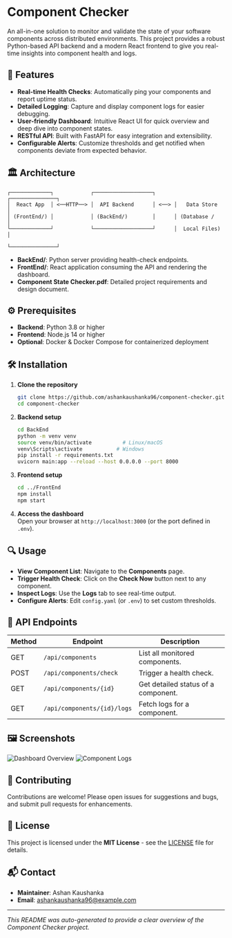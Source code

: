 # Component Checker

An all-in-one solution to monitor and validate the state of your software components across distributed environments. This project provides a robust Python-based API backend and a modern React frontend to give you real-time insights into component health and logs.

## 🚀 Features

- **Real-time Health Checks**: Automatically ping your components and report uptime status.  
- **Detailed Logging**: Capture and display component logs for easier debugging.  
- **User-friendly Dashboard**: Intuitive React UI for quick overview and deep dive into component states.  
- **RESTful API**: Built with FastAPI for easy integration and extensibility.  
- **Configurable Alerts**: Customize thresholds and get notified when components deviate from expected behavior.

## 🏛️ Architecture

```
┌─────────────┐            ┌───────────────────┐      ┌───────────────┐
│  React App  │ <──HTTP──> │  API Backend      │ <──> │   Data Store  │
│ (FrontEnd/) │            │ (BackEnd/)        │      │ (Database /   │
└─────────────┘            └───────────────────┘      │  Local Files) │
                                                      └───────────────┘
```

- **BackEnd/**: Python server providing health-check endpoints.  
- **FrontEnd/**: React application consuming the API and rendering the dashboard.  
- **Component State Checker.pdf**: Detailed project requirements and design document.

## ⚙️ Prerequisites

- **Backend**: Python 3.8 or higher  
- **Frontend**: Node.js 14 or higher  
- **Optional**: Docker & Docker Compose for containerized deployment  

## 🛠️ Installation

1. **Clone the repository**  
   ```bash
   git clone https://github.com/ashankaushanka96/component-checker.git
   cd component-checker
   ```

2. **Backend setup**  
   ```bash
   cd BackEnd
   python -m venv venv
   source venv/bin/activate          # Linux/macOS
   venv\Scripts\activate           # Windows
   pip install -r requirements.txt
   uvicorn main:app --reload --host 0.0.0.0 --port 8000
   ```

3. **Frontend setup**  
   ```bash
   cd ../FrontEnd
   npm install
   npm start
   ```

4. **Access the dashboard**  
   Open your browser at `http://localhost:3000` (or the port defined in `.env`).

## 🔍 Usage

- **View Component List**: Navigate to the **Components** page.  
- **Trigger Health Check**: Click on the **Check Now** button next to any component.  
- **Inspect Logs**: Use the **Logs** tab to see real-time output.  
- **Configure Alerts**: Edit `config.yaml` (or `.env`) to set custom thresholds.

## 📖 API Endpoints

| Method | Endpoint                   | Description                       |
| ------ | -------------------------- | --------------------------------- |
| GET    | `/api/components`          | List all monitored components.    |
| POST   | `/api/components/check`    | Trigger a health check.           |
| GET    | `/api/components/{id}`     | Get detailed status of a component. |
| GET    | `/api/components/{id}/logs`| Fetch logs for a component.       |

## 🖼️ Screenshots

<!-- Replace with actual images -->
![Dashboard Overview](https://via.placeholder.com/800x400?text=Dashboard+Overview)
![Component Logs](https://via.placeholder.com/800x400?text=Component+Logs)

## 🤝 Contributing

Contributions are welcome! Please open issues for suggestions and bugs, and submit pull requests for enhancements.

## 📜 License

This project is licensed under the **MIT License** - see the [LICENSE](LICENSE) file for details.

## 📬 Contact

- **Maintainer**: Ashan Kaushanka  
- **Email**: ashankaushanka96@example.com

---

*This README was auto-generated to provide a clear overview of the Component Checker project.*
